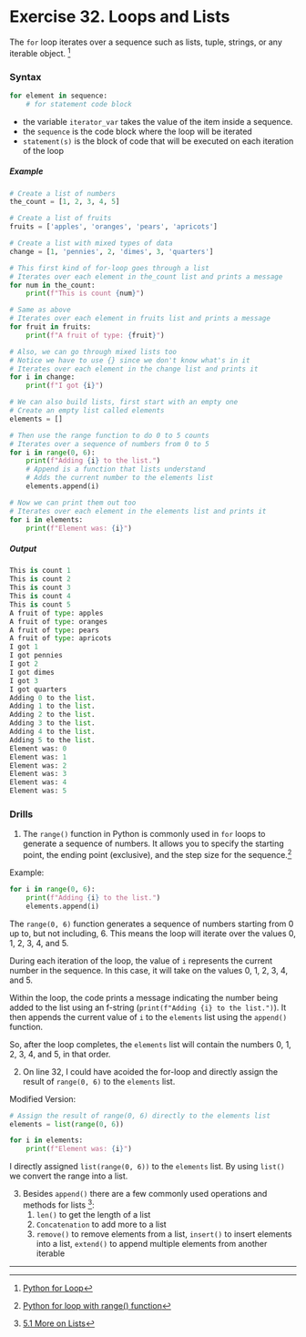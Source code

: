 # Exercise 32. Loops and Lists

The `for` loop iterates over a sequence such as lists, tuple, strings, or any iterable object. [^1]

### Syntax

```python
for element in sequence:
    # for statement code block
```

- the variable `iterator_var` takes the value of the item inside a sequence.
- the `sequence` is the code block where the loop will be iterated
- `statement(s)` is the block of code that will be executed on each iteration of the loop

##### Example

```python
# Create a list of numbers
the_count = [1, 2, 3, 4, 5]

# Create a list of fruits
fruits = ['apples', 'oranges', 'pears', 'apricots']

# Create a list with mixed types of data
change = [1, 'pennies', 2, 'dimes', 3, 'quarters']

# This first kind of for-loop goes through a list
# Iterates over each element in the_count list and prints a message
for num in the_count:
    print(f"This is count {num}")

# Same as above
# Iterates over each element in fruits list and prints a message
for fruit in fruits:
    print(f"A fruit of type: {fruit}")

# Also, we can go through mixed lists too
# Notice we have to use {} since we don't know what's in it
# Iterates over each element in the change list and prints it
for i in change:
    print(f"I got {i}")

# We can also build lists, first start with an empty one
# Create an empty list called elements
elements = []

# Then use the range function to do 0 to 5 counts
# Iterates over a sequence of numbers from 0 to 5
for i in range(0, 6):
    print(f"Adding {i} to the list.")
    # Append is a function that lists understand
    # Adds the current number to the elements list
    elements.append(i)

# Now we can print them out too
# Iterates over each element in the elements list and prints it
for i in elements:
    print(f"Element was: {i}")

```

##### Output

```python
This is count 1
This is count 2
This is count 3
This is count 4
This is count 5
A fruit of type: apples
A fruit of type: oranges
A fruit of type: pears
A fruit of type: apricots
I got 1
I got pennies
I got 2
I got dimes
I got 3
I got quarters
Adding 0 to the list.
Adding 1 to the list.
Adding 2 to the list.
Adding 3 to the list.
Adding 4 to the list.
Adding 5 to the list.
Element was: 0
Element was: 1
Element was: 2
Element was: 3
Element was: 4
Element was: 5
```

### Drills

1. The `range()` function in Python is commonly used in `for` loops to generate a sequence of numbers. It allows you to specify the starting point, the ending point (exclusive), and the step size for the sequence.[^2]

Example:

```python
for i in range(0, 6):
    print(f"Adding {i} to the list.")
    elements.append(i)
```

The `range(0, 6)` function generates a sequence of numbers starting from 0 up to, but not including, 6. This means the loop will iterate over the values 0, 1, 2, 3, 4, and 5.

During each iteration of the loop, the value of `i` represents the current number in the sequence. In this case, it will take on the values 0, 1, 2, 3, 4, and 5.

Within the loop, the code prints a message indicating the number being added to the list using an f-string (`print(f"Adding {i} to the list.")`). It then appends the current value of `i` to the `elements` list using the `append()` function.

So, after the loop completes, the `elements` list will contain the numbers 0, 1, 2, 3, 4, and 5, in that order.

2. On line 32, I could have acoided the for-loop and directly assign the result of `range(0, 6)` to the `elements` list.

Modified Version:

```python
# Assign the result of range(0, 6) directly to the elements list
elements = list(range(0, 6))

for i in elements:
    print(f"Element was: {i}")
```

I directly assigned `list(range(0, 6))` to the `elements` list. By using `list()` we convert the range into a list.

3. Besides `append()` there are a few commonly used operations and methods for lists [^3]:
   1. `len()` to get the length of a list
   2. `Concatenation` to add more to a list
   3. `remove()` to remove elements from a list, `insert()` to insert elements into a list, `extend()` to append multiple elements from another iterable

---

[^1]: [Python for Loop](https://www.askpython.com/python/python-for-loop)
    
[^2]: [Python for loop with range() function](https://www.askpython.com/python/python-for-loop#:~:text=Python%20for%20loop%20with%20range()%20function)
    
[^3]: [5.1 More on Lists](https://docs.python.org/3/tutorial/datastructures.html#more-on-lists)
